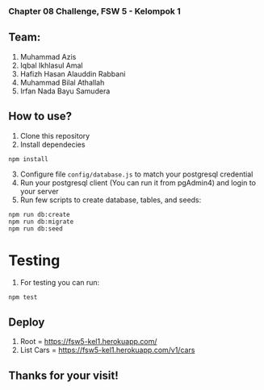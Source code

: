 ### Chapter 08 Challenge, FSW 5 - Kelompok 1

## Team:

1. Muhammad Azis
2. Iqbal Ikhlasul Amal
3. Hafizh Hasan Alauddin Rabbani
4. Muhammad Bilal Athallah
5. Irfan Nada Bayu Samudera

## How to use?

1. Clone this repository
2. Install dependecies

```
npm install
```

3. Configure file `config/database.js` to match your postgresql credential
4. Run your postgresql client (You can run it from pgAdmin4) and login to your server
5. Run few scripts to create database, tables, and seeds:

```
npm run db:create
npm run db:migrate
npm run db:seed
```

# Testing

1. For testing you can run:

```
npm test
```

## Deploy

1. Root = https://fsw5-kel1.herokuapp.com/
2. List Cars = https://fsw5-kel1.herokuapp.com/v1/cars

## Thanks for your visit!

